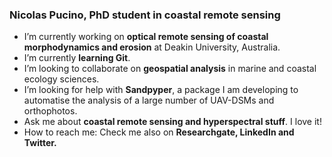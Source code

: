 ### Nicolas Pucino, PhD student in coastal remote sensing 


- I’m currently working on __optical remote sensing of coastal morphodynamics and erosion__ at Deakin University, Australia.
- I’m currently __learning Git__.
- I’m looking to collaborate on __geospatial analysis__ in marine and coastal ecology sciences.
- I’m looking for help with __Sandpyper__, a package I am developing to automatise the analysis of a large number of UAV-DSMs and orthophotos.
- Ask me about __coastal remote sensing and hyperspectral stuff__. I love it!
- How to reach me: Check me also on __Researchgate, LinkedIn and Twitter.__
